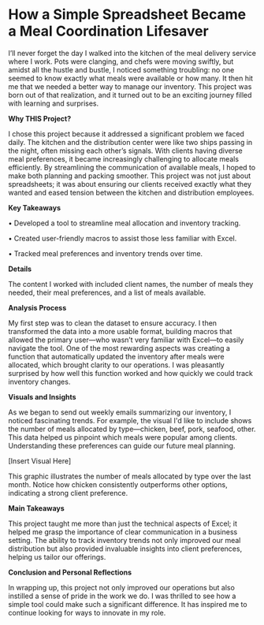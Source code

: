 # **How a Simple Spreadsheet Became a Meal Coordination Lifesaver**

I’ll never forget the day I walked into the kitchen of the meal delivery service where I work. Pots were clanging, and chefs were moving swiftly, but amidst all the hustle and bustle, I noticed something troubling: no one seemed to know exactly what meals were available or how many. It then hit me that we needed a better way to manage our inventory. This project was born out of that realization, and it turned out to be an exciting journey filled with learning and surprises.

**Why THIS Project?**

I chose this project because it addressed a significant problem we faced daily. The kitchen and the distribution center were like two ships passing in the night, often missing each other’s signals. With clients having diverse meal preferences, it became increasingly challenging to allocate meals efficiently. By streamlining the communication of available meals, I hoped to make both planning and packing smoother. This project was not just about spreadsheets; it was about ensuring our clients received exactly what they wanted and eased tension between the kitchen and distribution employees.

**Key Takeaways**

•	Developed a tool to streamline meal allocation and inventory tracking.

•	Created user-friendly macros to assist those less familiar with Excel.

•	Tracked meal preferences and inventory trends over time.

**Details**

The content I worked with included client names, the number of meals they needed, their meal preferences, and a list of meals available. 

**Analysis Process**

My first step was to clean the dataset to ensure accuracy. I then transformed the data into a more usable format, building macros that allowed the primary user—who wasn’t very familiar with Excel—to easily navigate the tool. One of the most rewarding aspects was creating a function that automatically updated the inventory after meals were allocated, which brought clarity to our operations. I was pleasantly surprised by how well this function worked and how quickly we could track inventory changes.

**Visuals and Insights**

As we began to send out weekly emails summarizing our inventory, I noticed fascinating trends. For example, the visual I'd like to include shows the number of meals allocated by type—chicken, beef, pork, seafood, other. This data helped us pinpoint which meals were popular among clients. Understanding these preferences can guide our future meal planning.

[Insert Visual Here]

This graphic illustrates the number of meals allocated by type over the last month. Notice how chicken consistently outperforms other options, indicating a strong client preference.

**Main Takeaways**

This project taught me more than just the technical aspects of Excel; it helped me grasp the importance of clear communication in a business setting. The ability to track inventory trends not only improved our meal distribution but also provided invaluable insights into client preferences, helping us tailor our offerings.

**Conclusion and Personal Reflections**

In wrapping up, this project not only improved our operations but also instilled a sense of pride in the work we do. I was thrilled to see how a simple tool could make such a significant difference. It has inspired me to continue looking for ways to innovate in my role.


